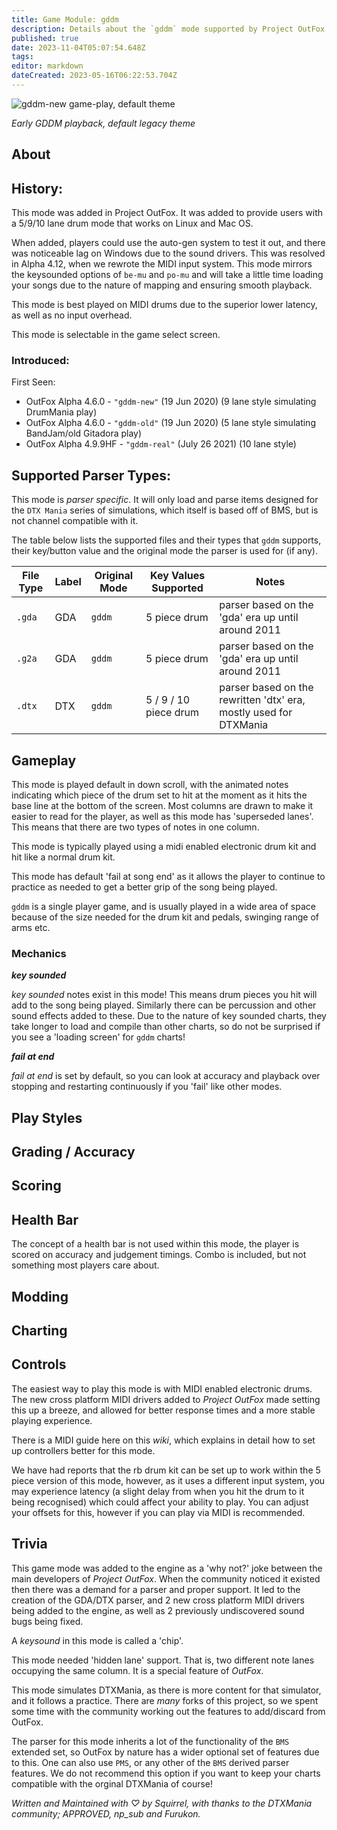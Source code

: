 ```yaml
---
title: Game Module: gddm
description: Details about the `gddm` mode supported by Project OutFox.
published: true
date: 2023-11-04T05:07:54.648Z
tags: 
editor: markdown
dateCreated: 2023-05-16T06:22:53.704Z
---
```


![gddm-new game-play, default theme](https://user-images.githubusercontent.com/11047768/135682218-0706dc51-438b-4971-85a6-cedc6729cca2.png)

_Early GDDM playback, default legacy theme_

<!--
insert picture of gameplay 
-->

## About

## History:

This mode was added in Project OutFox. It was added to provide users with a 5/9/10 lane drum mode that works on Linux and Mac OS.

When added, players could use the auto-gen system to test it out, and there was noticeable lag on Windows due to the sound drivers. This was resolved in Alpha 4.12, when we rewrote the MIDI input system. This mode mirrors the keysounded options of ``be-mu`` and ``po-mu`` and will take a little time loading your songs due to the nature of mapping and ensuring smooth playback.

This mode is best played on MIDI drums due to the superior lower latency, as well as no input overhead.

This mode is selectable in the game select screen.

### Introduced:

First Seen:
 * OutFox Alpha 4.6.0 - ``"gddm-new"`` (19 Jun 2020) (9 lane style simulating DrumMania play)
 * OutFox Alpha 4.6.0 - ``"gddm-old"`` (19 Jun 2020) (5 lane style simulating BandJam/old Gitadora play)
 * OutFox Alpha 4.9.9HF - ``"gddm-real"`` (July 26 2021) (10 lane style)

## Supported Parser Types:
This mode is _parser specific_. It will only load and parse items designed for the `DTX Mania` series of simulations, which itself is based off of BMS, but is not channel compatible with it.

The table below lists the supported files and their types that ``gddm`` supports, their key/button value and the original mode the parser is used for (if any).

File Type|Label|Original Mode|Key Values Supported|Notes 
------------|-------------|-------------|-------------|-------------|
 ``.gda`` | GDA | ``gddm`` | 5 piece drum | parser based on the 'gda' era up until around 2011
 ``.g2a`` | GDA | ``gddm`` | 5 piece drum | parser based on the 'gda' era up until around 2011
 ``.dtx`` | DTX | ``gddm`` | 5 / 9 / 10 piece drum | parser based on the rewritten 'dtx' era, mostly used for DTXMania


## Gameplay

This mode is played default in down scroll, with the animated notes indicating which piece of the drum set to hit at the moment as it hits the base line at the bottom of the screen. Most columns are drawn to make it easier to read for the player, as well as this mode has 'superseded lanes'. This means that there are two types of notes in one column.

This mode is typically played using a midi enabled electronic drum kit and hit like a normal drum kit.

This mode has default 'fail at song end' as it allows the player to continue to practice as needed to get a better grip of the song being played.

``gddm`` is a single player game, and is usually played in a wide area of space because of the size needed for the drum kit and pedals, swinging range of arms etc.

### Mechanics
**_key sounded_**

_key sounded_ notes exist in this mode! This means drum pieces you hit will add to the song being played. Similarly there can be percussion and other sound effects added to these. Due to the nature of key sounded charts, they take longer to load and compile than other charts, so do not be surprised if you see a 'loading screen' for ``gddm`` charts!

**_fail at end_**

_fail at end_ is set by default, so you can look at accuracy and playback over stopping and restarting continuously if you 'fail' like other modes.


## Play Styles

## Grading / Accuracy

## Scoring

## Health Bar

The concept of a health bar is not used within this mode, the player is scored on accuracy and judgement timings. Combo is included, but not something most players care about.

## Modding

## Charting

## Controls

The easiest way to play this mode is with MIDI enabled electronic drums. The new cross platform MIDI drivers added to _Project OutFox_ made setting this up a breeze, and allowed for better response times and a more stable playing experience.

There is a MIDI guide here on this _wiki_, which explains in detail how to set up controllers better for this mode.

We have had reports that the rb drum kit can be set up to work within the 5 piece version of this mode, however, as it uses a different input system, you may experience latency (a slight delay from when you hit the drum to it being recognised) which could affect your ability to play. You can adjust your offsets for this, however if you can play via MIDI is recommended.

## Trivia

This game mode was added to the engine as a 'why not?' joke between the main developers of _Project OutFox_. When the community noticed it existed then there was a demand for a parser and proper support. It led to the creation of the GDA/DTX parser, and 2 new cross platform MIDI drivers being added to the engine, as well as 2 previously undiscovered sound bugs being fixed.

A _keysound_ in this mode is called a 'chip'. 

This mode needed 'hidden lane' support. That is, two different note lanes occupying the same column. It is a special feature of _OutFox_.

This mode simulates DTXMania, as there is more content for that simulator, and it follows a practice. There are _many_ forks of this project, so we spent some time with the community working out the features to add/discard from OutFox.

The parser for this mode inherits a lot of the functionality of the `BMS` extended set, so OutFox by nature has a wider optional set of features due to this. One can also use `PMS`, or any other of the `BMS` derived parser features. We do not recommend this option if you want to keep your charts compatible with the orginal DTXMania of course!

_Written and Maintained with ♡ by Squirrel, with thanks to the DTXMania community; APPROVED, np\_sub and Furukon._